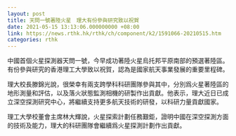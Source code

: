 ```yaml
---
layout: post
title: 天問一號著陸火星　理大有份參與研究致以祝賀
date: 2021-05-15 13:13:06.000000000 +08:00
link: https://news.rthk.hk/rthk/ch/component/k2/1591066-20210515.htm
categories: rthk
---
```


中國首個火星探測器天問一號，今早成功著陸火星烏托邦平原南部的預選著陸區。有份參與研究的香港理工大學致以祝賀，認為是國家航天事業發展的重要里程碑。

理大校長滕錦光說，很榮幸有兩支跨學科科研團隊參與其中，分別爲火星著陸區的地形測量和評估，以及落火狀態監測相機的研製作出貢獻。他表示，理大近日已成立深空探測研究中心，將繼續支持更多航天技術的研發，以科研力量貢獻國家。

理工大學校董會主席林大輝說，火星探索計劃任務艱鉅，證明中國在深空探測方面的技術及能力，理大的科研團隊會繼續爲火星探測計劃作出貢獻。
